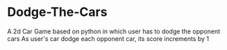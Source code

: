 # Dodge-The-Cars
A 2d Car Game based on python in which user has to dodge the opponent cars
As user's car dodge each opponent car, its score increments by 1
